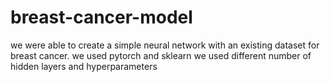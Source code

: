 # breast-cancer-model
we were able to create a simple neural network with an existing dataset for breast cancer.
we used pytorch and sklearn
we used different number of hidden layers and hyperparameters 
